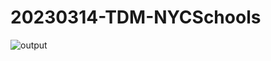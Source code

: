 # 20230314-TDM-NYCSchools

![output](https://user-images.githubusercontent.com/42681052/225705763-c2b46ab3-efaa-41e8-ace1-5e6a67736d3b.gif)
